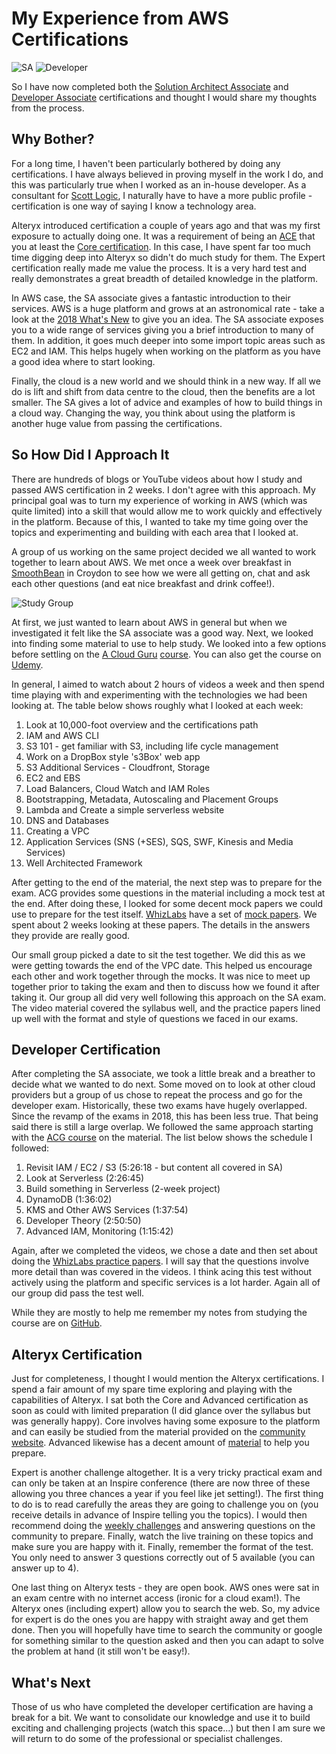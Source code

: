 # My Experience from AWS Certifications  

![SA](https://jdunkerley79.files.wordpress.com/2019/03/solution-architect.png)
![Developer](https://jdunkerley79.files.wordpress.com/2019/03/developer.png)

So I have now completed both the [Solution Architect Associate](https://aws.amazon.com/certification/certified-solutions-architect-associate/) and [Developer Associate](https://aws.amazon.com/certification/certified-developer-associate/) certifications and thought I would share my thoughts from the process.

## Why Bother?

For a long time, I haven't been particularly bothered by doing any certifications. I have always believed in proving myself in the work I do, and this was particularly true when I worked as an in-house developer. As a consultant for [Scott Logic](https://www.scottlogic.com/), I naturally have to have a more public profile - certification is one way of saying I know a technology area.

Alteryx introduced certification a couple of years ago and that was my first exposure to actually doing one. It was a requirement of being an [ACE](https://community.alteryx.com/t5/ACE-Program/bd-p/ace-program) that you at least the [Core certification](https://community.alteryx.com/t5/Certification/bd-p/product-certification). In this case, I have spent far too much time digging deep into Alteryx so didn't do much study for them. The Expert certification really made me value the process. It is a very hard test and really demonstrates a great breadth of detailed knowledge in the platform.

In AWS case, the SA associate gives a fantastic introduction to their services. AWS is a huge platform and grows at an astronomical rate - take a look at the [2018 What's New](https://aws.amazon.com/about-aws/whats-new/2018/) to give you an idea. The SA associate exposes you to a wide range of services giving you a brief introduction to many of them. In addition, it goes much deeper into some import topic areas such as EC2 and IAM. This helps hugely when working on the platform as you have a good idea where to start looking.

Finally, the cloud is a new world and we should think in a new way. If all we do is lift and shift from data centre to the cloud, then the benefits are a lot smaller. The SA gives a lot of advice and examples of how to build things in a cloud way. Changing the way, you think about using the platform is another huge value from passing the certifications.

## So How Did I Approach It

There are hundreds of blogs or YouTube videos about how I study and passed AWS certification in 2 weeks. I don't agree with this approach. My principal goal was to turn my experience of working in AWS (which was quite limited) into a skill that would allow me to work quickly and effectively in the platform. Because of this, I wanted to take my time going over the topics and experimenting and building with each area that I looked at.

A group of us working on the same project decided we all wanted to work together to learn about AWS. We met once a week over breakfast in [SmoothBean](https://www.tripadvisor.co.uk/Restaurant_Review-g504167-d7171237-Reviews-Smoothbean-Croydon_Greater_London_England.html) in Croydon to see how we were all getting on, chat and ask each other questions (and eat nice breakfast and drink coffee!).

![Study Group](https://jdunkerley79.files.wordpress.com/2019/03/studygroup.jpg)

At first, we just wanted to learn about AWS in general but when we investigated it felt like the SA associate was a good way. Next, we looked into finding some material to use to help study. We looked into a few options before settling on the [A Cloud Guru](https://acloud.guru/) [course](https://acloud.guru/learn/aws-certified-solutions-architect-associate). You can also get the course on [Udemy](https://www.udemy.com/aws-certified-solutions-architect-associate/). 

In general, I aimed to watch about 2 hours of videos a week and then spend time playing with and experimenting with the technologies we had been looking at. The table below shows roughly what I looked at each week:

1. Look at 10,000-foot overview and the certifications path
2. IAM and AWS CLI 
3. S3 101 - get familiar with S3, including life cycle management
4. Work on a DropBox style 's3Box' web app
5. S3 Additional Services - Cloudfront, Storage 
6. EC2 and EBS
7. Load Balancers, Cloud Watch and IAM Roles
8. Bootstrapping, Metadata, Autoscaling and Placement Groups
9. Lambda and Create a simple serverless website
10. DNS and Databases
11. Creating a VPC
12. Application Services (SNS (+SES), SQS, SWF, Kinesis and Media Services)
13. Well Architected Framework

After getting to the end of the material, the next step was to prepare for the exam. ACG provides some questions in the material including a mock test at the end. After doing these, I looked for some decent mock papers we could use to prepare for the test itself. [WhizLabs](https://www.whizlabs.com/) have a set of [mock papers](https://www.whizlabs.com/aws-solutions-architect-associate/practice-tests/). We spent about 2 weeks looking at these papers. The details in the answers they provide are really good.

Our small group picked a date to sit the test together. We did this as we were getting towards the end of the VPC date. This helped us encourage each other and work together through the mocks. It was nice to meet up together prior to taking the exam and then to discuss how we found it after taking it. Our group all did very well following this approach on the SA exam. The video material covered the syllabus well, and the practice papers lined up well with the format and style of questions we faced in our exams.

## Developer Certification

After completing the SA associate, we took a little break and a breather to decide what we wanted to do next. Some moved on to look at other cloud providers but a group of us chose to repeat the process and go for the developer exam. Historically, these two exams have hugely overlapped. Since the revamp of the exams in 2018, this has been less true. That being said there is still a large overlap. We followed the same approach starting with the [ACG course](https://acloud.guru/learn/aws-certified-developer-associate-june-2018) on the material. The list below shows the schedule I followed:

1. Revisit IAM / EC2 / S3 (5:26:18 - but content all covered in SA)
2. Look at Serverless (2:26:45)
3. Build something in Serverless (2-week project)
4. DynamoDB (1:36:02)
5. KMS and Other AWS Services (1:37:54)
6. Developer Theory (2:50:50)
7. Advanced IAM, Monitoring (1:15:42)

Again, after we completed the videos, we chose a date and then set about doing the [WhizLabs practice papers](https://www.whizlabs.com/aws-developer-associate/practice-tests/). I will say that the questions involve more detail than was covered in the videos. I think acing this test without actively using the platform and specific services is a lot harder. Again all of our group did pass the test well.

While they are mostly to help me remember my notes from studying the course are on [GitHub](https://github.com/jdunkerley/jdunkerley/blob/master/AWS%20Developer.md).

## Alteryx Certification

Just for completeness, I thought I would mention the Alteryx certifications. I spend a fair amount of my spare time exploring and playing with the capabilities of Alteryx. I sat both the Core and Advanced certification as soon as could with limited preparation (I did glance over the syllabus but was generally happy). Core involves having some exposure to the platform and can easily be studied from the material provided on the [community website](https://s3-us-west-1.amazonaws.com/ayx.policies/Core+Certification+Exam+Prep+Guide.pdf). Advanced likewise has a decent amount of [material](https://s3-us-west-1.amazonaws.com/ayx.policies/Advanced+Certification+Exam+Prep+Guide.pdf) to help you prepare.

Expert is another challenge altogether. It is a very tricky practical exam and can only be taken at an Inspire conference (there are now three of these allowing you three chances a year if you feel like jet setting!). The first thing to do is to read carefully the areas they are going to challenge you on (you receive details in advance of Inspire telling you the topics). I would then recommend doing the [weekly challenges](https://community.alteryx.com/t5/Weekly-Challenge/bd-p/weeklychallenge) and answering questions on the community to prepare. Finally, watch the live training on these topics and make sure you are happy with it. Finally, remember the format of the test. You only need to answer 3 questions correctly out of 5 available (you can answer up to 4).

One last thing on Alteryx tests - they are open book. AWS ones were sat in an exam centre with no internet access (ironic for a cloud exam!). The Alteryx ones (including expert) allow you to search the web. So, my advice for expert is do the ones you are happy with straight away and get them done. Then you will hopefully have time to search the community or google for something similar to the question asked and then you can adapt to solve the problem at hand (it still won't be easy!).

## What's Next

Those of us who have completed the developer certification are having a break for a bit. We want to consolidate our knowledge and use it to build exciting and challenging projects (watch this space...) but then I am sure we will return to do some of the professional or specialist challenges. 
